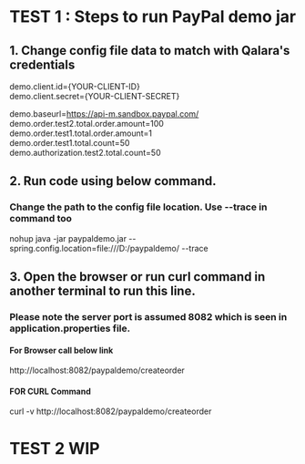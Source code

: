 # TEST 1 : Steps to run PayPal demo jar
## 1. Change config file data to match with Qalara's credentials

demo.client.id={YOUR-CLIENT-ID} <br>
demo.client.secret={YOUR-CLIENT-SECRET} <br>

demo.baseurl=https://api-m.sandbox.paypal.com/ <br>
demo.order.test2.total.order.amount=100 <br>
demo.order.test1.total.order.amount=1 <br>
demo.order.test1.total.count=50 <br>
demo.authorization.test2.total.count=50 <br>

## 2. Run code using below command. 
###  Change the path to the config file location. Use --trace in command too
nohup java -jar paypaldemo.jar --spring.config.location=file:///D:/paypaldemo/ --trace 


## 3. Open the browser or run curl command in another terminal to run this line.
### Please note the server port is assumed 8082 which is seen in application.properties file.
#### For Browser call below link
http://localhost:8082/paypaldemo/createorder <br>

#### FOR CURL Command
curl -v http://localhost:8082/paypaldemo/createorder

# TEST 2 WIP




